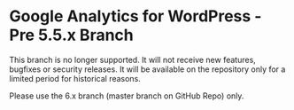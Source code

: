 Google Analytics for WordPress - Pre 5.5.x Branch
==============================

This branch is no longer supported. It will not receive new features, bugfixes or security releases. It will be available on the repository only for a limited period for historical reasons.

Please use the 6.x branch (master branch on GitHub Repo) only.
